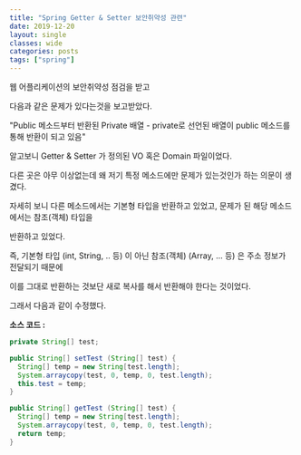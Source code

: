```yaml
---
title: "Spring Getter & Setter 보안취약성 관련"
date: 2019-12-20
layout: single
classes: wide
categories: posts
tags: ["spring"]
---
```

웹 어플리케이션의 보안취약성 점검을 받고

다음과 같은 문제가 있다는것을 보고받았다.

"Public 메소드부터 반환된 Private 배열 - private로 선언된 배열이 public 메소드를 통해 반환이 되고 있음"

알고보니 Getter & Setter 가 정의된 VO 혹은 Domain 파일이었다.

다른 곳은 아무 이상없는데 왜 저기 특정 메소드에만 문제가 있는것인가 하는 의문이 생겼다.

자세히 보니 다른 메소드에서는 기본형 타입을 반환하고 있었고, 문제가 된 해당 메소드에서는 참조(객체) 타입을 

반환하고 있었다.

즉, 기본형 타입 (int, String, .. 등) 이 아닌 참조(객체) (Array, ... 등) 은 주소 정보가 전달되기 때문에

이를 그대로 반환하는 것보단 새로 복사를 해서 반환해야 한다는 것이었다.

그래서 다음과 같이 수정했다.
  
**소스 코드 :**
```java
private String[] test;

public String[] setTest (String[] test) {
  String[] temp = new String[test.length];
  System.arraycopy(test, 0, temp, 0, test.length);
  this.test = temp;
}

public String[] getTest (String[] test) {
  String[] temp = new String[test.length];
  System.arraycopy(test, 0, temp, 0, test.length);
  return temp;
}
```